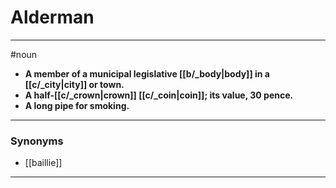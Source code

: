 # Alderman
---
#noun
- **A member of a municipal legislative [[b/_body|body]] in a [[c/_city|city]] or town.**
- **A half-[[c/_crown|crown]] [[c/_coin|coin]]; its value, 30 pence.**
- **A long pipe for smoking.**
---
### Synonyms
- [[baillie]]
---
